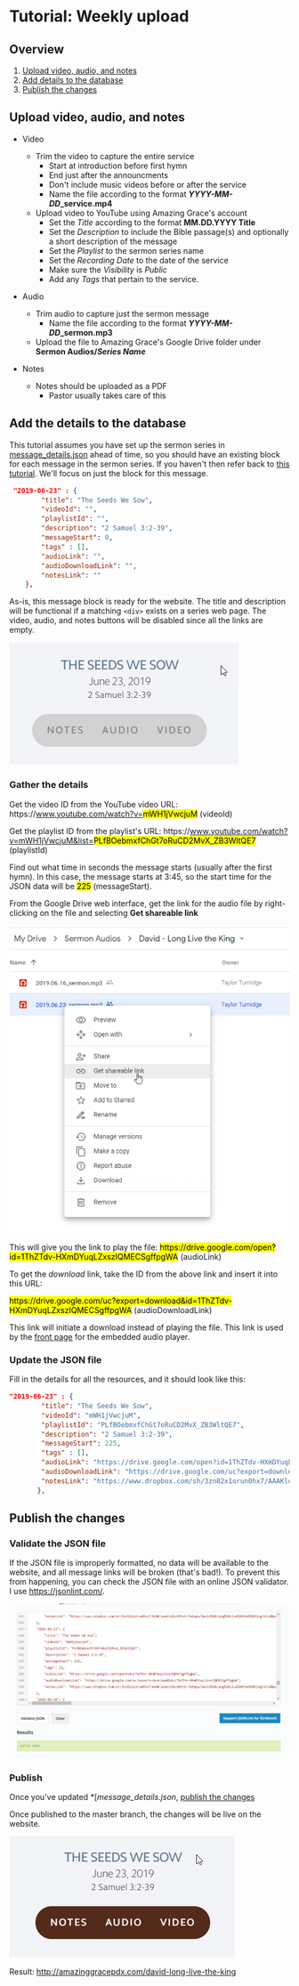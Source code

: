 
# Tutorial: Weekly upload

## Overview

1. [Upload video, audio, and notes](#Upload-video,-audio,-and-notes)
2. [Add details to the database](#Add-the-details-to-the-database)
3. [Publish the changes](#Publish-the-changes)

## Upload video, audio, and notes

* Video
    * Trim the video to capture the entire service
        * Start at introduction before first hymn
        * End just after the announcments
        * Don't include music videos before or after the service
        * Name the file according to the format ***YYYY-MM-DD*_service.mp4**
    * Upload video to YouTube using Amazing Grace's account
        * Set the *Title* according to the format **MM.DD.YYYY Title**
        * Set the *Description* to include the Bible passage(s) and optionally a short description of the message
        * Set the *Playlist* to the sermon series name
        * Set the *Recording Date* to the date of the service
        * Make sure the *Visibility* is *Public*
        * Add any *Tags* that pertain to the service.

* Audio
    * Trim audio to capture just the sermon message
        * Name the file according to the format ***YYYY-MM-DD*_sermon.mp3**
    * Upload the file to Amazing Grace's Google Drive folder under **Sermon Audios/*Series Name***

* Notes
    * Notes should be uploaded as a PDF
        * Pastor usually takes care of this

## Add the details to the database

This tutorial assumes you have set up the sermon series in [message_details.json](../message_details.json) ahead of time, so you should have an existing block for each message in the sermon series. If you haven't then refer back to [this tutorial](tutorial-adding-a-new-series.md). We'll focus on just the block for this message.

```json
 "2019-06-23" : {
        "title": "The Seeds We Sow",
        "videoId": "",
        "playlistId": "",
        "description": "2 Samuel 3:2-39",
        "messageStart": 0,
        "tags" : [],
        "audioLink": "",
        "audioDownloadLink": "",
        "notesLink": ""
    },
```
As-is, this message block is ready for the website. The title and description will be functional if a matching `<div>` exists on a series web page. The video, audio, and notes buttons will be disabled since all the links are empty.

![Empty message](images/ex_card_empty_message.png)

### Gather the details

Get the video ID from the YouTube video URL:
<span>https</span>://www.youtube.com/watch?v=<mark>mWH1jVwcjuM</mark> (videoId)

Get the playlist ID from the playlist's URL: <span>https</span>://www.youtube.com/watch?v=mWH1jVwcjuM&list=<mark>PLfBOebmxfChGt7oRuCD2MvX_ZB3WltQE7</mark> (playlistId)

Find out what time in seconds the message starts (usually after the first hymn). In this case, the message starts at 3:45, so the start time for the JSON data will be <mark>225</mark> (messageStart).

From the Google Drive web interface, get the link for the audio file by right-clicking on the file and selecting **Get shareable link**

![image](images/ex_google_drive_get_shareable_link.png)


This will give you the link to play the file:
<mark><span>https</span>://drive.google.com/open?id=1ThZTdv-HXmDYuqLZxszIQMECSgffpgWA</mark> (audioLink)

To get the *download* link, take the ID from the above link and insert it into this URL: 

<mark><span>https<span>://drive.google.com/uc?export=download&id=1ThZTdv-HXmDYuqLZxszIQMECSgffpgWA</mark> (audioDownloadLink)

This link will initiate a download instead of playing the file. This link is used by the [front page](description-website-code.md#Messages-Front-Page) for the embedded audio player.

### Update the JSON file

Fill in the details for all the resources, and it should look like this: 

```json    
"2019-06-23" : {
        "title": "The Seeds We Sow",
        "videoId": "mWH1jVwcjuM",
        "playlistId": "PLfBOebmxfChGt7oRuCD2MvX_ZB3WltQE7",
        "description": "2 Samuel 3:2-39",
        "messageStart": 225,
        "tags" : [],
        "audioLink": "https://drive.google.com/open?id=1ThZTdv-HXmDYuqLZxszIQMECSgffpgWA",
        "audioDownloadLink": "https://drive.google.com/uc?export=download&id=1ThZTdv-HXmDYuqLZxszIQMECSgffpgWA",
        "notesLink": "https://www.dropbox.com/sh/3zn82x1orun0hx7/AAAKloonCx5bcVMKz6-Fetopa/David%20Long%20Live%20the%20King?dl=0&preview=Notes+2+Samuel+3.2-39+Seeds+We+Sow.pdf&subfolder_nav_tracking=1"
       },
```

## Publish the changes

### Validate the JSON file

If the JSON file is improperly formatted, no data will be available to the website, and all message links will be broken (that's bad!). To prevent this from happening, you can check the JSON file with an online JSON validator. I use https://jsonlint.com/.

![JSON Lint](images/ex_json_lint.png)

### Publish

Once you've updated *[*message_details.json*, [publish the changes](tutorial-publishing-changes.md)

Once published to the master branch, the changes will be live on the website.

![Populated message](images/ex_card_populated_message.png)

Result: http://amazinggracepdx.com/david-long-live-the-king 
